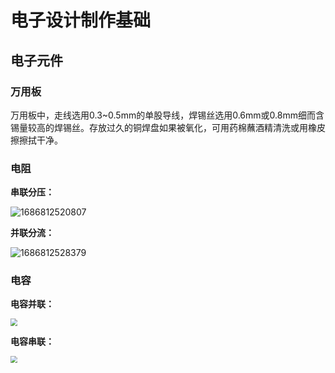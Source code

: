 # 电子设计制作基础

## 电子元件

### 万用板

万用板中，走线选用0.3~0.5mm的单股导线，焊锡丝选用0.6mm或0.8mm细而含锡量较高的焊锡丝。存放过久的铜焊盘如果被氧化，可用药棉蘸酒精清洗或用橡皮擦擦拭干净。

### 电阻

**串联分压：**

![1686812520807](F:\笔记\电路基础\assets\1686812520807.png)



**并联分流：**

![1686812528379](F:\笔记\电路基础\assets\1686812528379.png)

### 电容

**电容并联：**

<img src="F:\笔记\电路基础\assets\1686814085528.png" style="zoom:70%">

**电容串联：**

<img src="F:\笔记\电路基础\assets\1686814718975.png" style="zoom:70%">